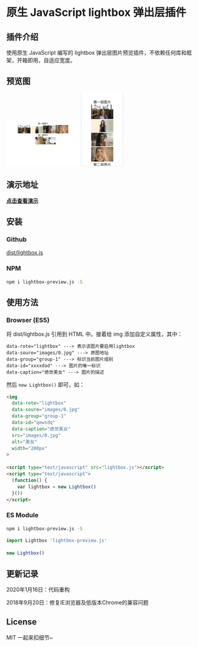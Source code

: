 # 原生 JavaScript lightbox 弹出层插件

## 插件介绍

使用原生 JavaScript 编写的 lightbox 弹出层图片预览插件，不依赖任何库和框架，开箱即用，自适应宽度。

## 预览图

![preimg1](demo/images/preimg2.gif)
![preimg1](demo/images/preimg1.gif)

## 演示地址

**[点击查看演示](http://tflin.com/demo/lightbox/)**

## 安装

### Github

[dist/lightbox.js](https://github.com/tflins/lightbox/blob/master/dist/lightbox.js)

### NPM

```bash
npm i lightbox-preview.js -S
```

## 使用方法

### Browser (ES5)

将 dist/lightbox.js 引用到 HTML 中。接着给 img 添加自定义属性，其中：

```txt
data-rote="lightbox" ---> 表示该图片要启用lightbox
data-soure="images/0.jpg" ---> 原图地址
data-group="group-1" ---> 标识当前图片组别
data-id="xxxxdad" ---> 图片的唯一标识
data-caption="绝世美女" ---> 图片的描述
```

然后 ```new Lightbox()``` 即可，如：

```html
<img
  data-rote="lightbox"
  data-soure="images/0.jpg"
  data-group="group-1"
  data-id="qewsdq"
  data-caption="绝世美女"
  src="images/0.jpg"
  alt="美女"
  width="200px"
>

<script type="text/javascript" src="lightbox.js"></script>
<script type="text/javascript">
  (function() {
    var lightbox = new Lightbox()
  }())
</script>
```

### ES Module

```bash
npm i lightbox-preview.js -S
```

```js
import Lightbox 'lightbox-preview.js'

new Lightbox()
```

## 更新记录

2020年1月16日：代码重构

2018年9月20日：修复IE浏览器及低版本Chrome的兼容问题

## License

MIT 一起来扣细节~
